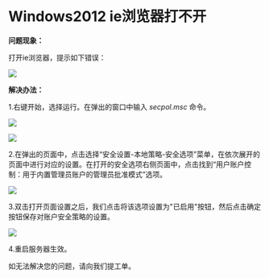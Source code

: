 # Windows2012 ie浏览器打不开
**问题现象：**

打开ie浏览器，提示如下错误：

![](https://github.com/jdcloudcom/cn/blob/edit/image/Elastic-Compute/Virtual-Machine/Windows/Windows2012%20ie%E6%B5%8F%E8%A7%88%E5%99%A8%E6%89%93%E4%B8%8D%E5%BC%8001.png)

**解决办法：**

1.右键开始，选择运行。在弹出的窗口中输入 *secpol.msc* 命令。

![](https://github.com/jdcloudcom/cn/blob/edit/image/Elastic-Compute/Virtual-Machine/Windows/Windows2012%20ie%E6%B5%8F%E8%A7%88%E5%99%A8%E6%89%93%E4%B8%8D%E5%BC%8002.png)

![](https://github.com/jdcloudcom/cn/blob/edit/image/Elastic-Compute/Virtual-Machine/Windows/Windows2012%20ie%E6%B5%8F%E8%A7%88%E5%99%A8%E6%89%93%E4%B8%8D%E5%BC%8003png)

2.在弹出的页面中，点击选择“安全设置-本地策略-安全选项”菜单，在依次展开的页面中进行对应的设置。在打开的安全选项右侧页面中，点击找到“用户账户控制：用于内置管理员账户的管理员批准模式”选项。

![](https://github.com/jdcloudcom/cn/blob/edit/image/Elastic-Compute/Virtual-Machine/Windows/Windows2012%20ie%E6%B5%8F%E8%A7%88%E5%99%A8%E6%89%93%E4%B8%8D%E5%BC%8004.png)

3.双击打开页面设置之后，我们点击将该选项设置为"已启用"按钮，然后点击确定按钮保存对账户安全策略的设置。

![](https://github.com/jdcloudcom/cn/blob/edit/image/Elastic-Compute/Virtual-Machine/Windows/Windows2012%20ie%E6%B5%8F%E8%A7%88%E5%99%A8%E6%89%93%E4%B8%8D%E5%BC%8005.png)

4.重启服务器生效。



如无法解决您的问题，请向我们提工单。

